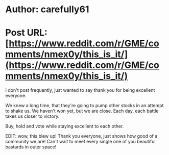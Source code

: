 # Author: carefully61
# Post URL: [https://www.reddit.com/r/GME/comments/nmex0y/this_is_it/](https://www.reddit.com/r/GME/comments/nmex0y/this_is_it/)


I don't post frequently, just wanted to say thank you for being excellent everyone.

We knew a long time, that they're going to pump other stocks in an attempt to shake us. We haven't won yet, but we are close. Each day, each battle takes us closer to victory.

Buy, hold and vote while staying excellent to each other.

EDIT: wow, this blew up! Thank you everyone, just shows how good of a community we are! Can't wait to meet every single one of you beautiful bastards in outer space!